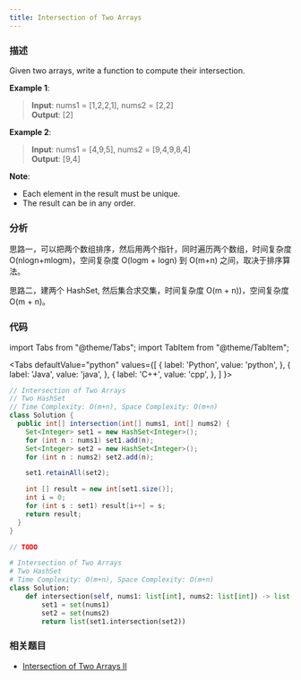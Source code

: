```yaml
---
title: Intersection of Two Arrays
---
```


### 描述

Given two arrays, write a function to compute their intersection.

**Example 1**:

> **Input**: nums1 = [1,2,2,1], nums2 = [2,2]  
> **Output**: [2]

**Example 2**:

> **Input**: nums1 = [4,9,5], nums2 = [9,4,9,8,4]  
> **Output**: [9,4]

**Note**:

- Each element in the result must be unique.
- The result can be in any order.

### 分析

思路一，可以把两个数组排序，然后用两个指针，同时遍历两个数组，时间复杂度 O(nlogn+mlogm)，空间复杂度 O(logm + logn) 到 O(m+n) 之间，取决于排序算法。

思路二，建两个 HashSet, 然后集合求交集，时间复杂度 O(m + n))，空间复杂度 O(m + n)。

### 代码

import Tabs from "@theme/Tabs";
import TabItem from "@theme/TabItem";

<Tabs
defaultValue="python"
values={[
{ label: 'Python', value: 'python', },
{ label: 'Java', value: 'java', },
{ label: 'C++', value: 'cpp', },
]
}>
<TabItem value="java">

```java
// Intersection of Two Arrays
// Two HashSet
// Time Complexity: O(m+n), Space Complexity: O(m+n)
class Solution {
  public int[] intersection(int[] nums1, int[] nums2) {
    Set<Integer> set1 = new HashSet<Integer>();
    for (int n : nums1) set1.add(n);
    Set<Integer> set2 = new HashSet<Integer>();
    for (int n : nums2) set2.add(n);

    set1.retainAll(set2);

    int [] result = new int[set1.size()];
    int i = 0;
    for (int s : set1) result[i++] = s;
    return result;
  }
}
```

</TabItem>
<TabItem value="cpp">

```cpp
// TODO
```

</TabItem>

<TabItem value="python">

```python
# Intersection of Two Arrays
# Two HashSet
# Time Complexity: O(m+n), Space Complexity: O(m+n)
class Solution:
    def intersection(self, nums1: list[int], nums2: list[int]) -> list[int]:
        set1 = set(nums1)
        set2 = set(nums2)
        return list(set1.intersection(set2))
```

</TabItem>
</Tabs>

### 相关题目

- [Intersection of Two Arrays II](intersection-of-two-arrays-ii.md)
